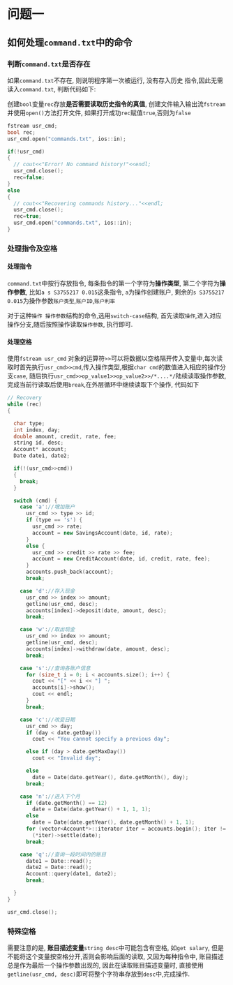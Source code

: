 # 问题一

## 如何处理`command.txt`中的命令

### 判断`command.txt`是否存在

如果`command.txt`不存在, 则说明程序第一次被运行, 没有存入历史 指令,因此无需读入`command.txt`, 判断代码如下:

创建`bool`变量`rec`存放**是否需要读取历史指令的真值**, 创建文件输入输出流`fstream`并使用`open()`方法打开文件, 如果打开成功`rec`赋值`true`,否则为`false`

````cpp
fstream usr_cmd;
bool rec;
usr_cmd.open("commands.txt", ios::in);

if(!usr_cmd)
{
  // cout<<"Error! No command history!"<<endl;
  usr_cmd.close();
  rec=false;
}
else
{
  // cout<<"Recovering commands history..."<<endl;
  usr_cmd.close();
  rec=true;
  usr_cmd.open("commands.txt", ios::in);
}
````



### 处理指令及空格

#### 处理指令

`command.txt`中按行存放指令, 每条指令的第一个字符为**操作类型**, 第二个字符为**操作参数**, 比如`a s S3755217 0.015`这条指令, `a`为操作创建账户, 剩余的`s S3755217 0.015`为操作参数`账户类型`,`账户ID`,`账户利率`

对于这种`操作 操作参数`结构的命令,选用`switch-case`结构, 首先读取`操作`,进入对应操作分支,随后按照操作读取`操作参数`, 执行即可.

#### 处理空格

使用`fstream usr_cmd` 对象的运算符`>>`可以将数据以空格隔开传入变量中,每次读取时首先执行`usr_cmd>>cmd`,传入操作类型,根据`char cmd`的数值进入相应的操作分支`case`, 随后执行`usr_cmd>>op_value1>>op_value2>>/*....*/`陆续读取操作参数,完成当前行读取后使用`break`,在外层循环中继续读取下个操作, 代码如下

````cpp
// Recovery
while (rec) 
{

  char type;
  int index, day;
  double amount, credit, rate, fee;
  string id, desc;
  Account* account;
  Date date1, date2;

  if(!(usr_cmd>>cmd))
  {
    break;
  }

  switch (cmd) {
    case 'a'://增加账户
      usr_cmd >> type >> id;
      if (type == 's') {
        usr_cmd >> rate;
        account = new SavingsAccount(date, id, rate);
      }
      else {
        usr_cmd >> credit >> rate >> fee;
        account = new CreditAccount(date, id, credit, rate, fee);
      }
      accounts.push_back(account);
      break;

    case 'd'://存入现金
      usr_cmd >> index >> amount;
      getline(usr_cmd, desc);
      accounts[index]->deposit(date, amount, desc);
      break;

    case 'w'://取出现金
      usr_cmd >> index >> amount;
      getline(usr_cmd, desc);
      accounts[index]->withdraw(date, amount, desc);
      break;

    case 's'://查询各账户信息
      for (size_t i = 0; i < accounts.size(); i++) {
        cout << "[" << i << "] ";
        accounts[i]->show();
        cout << endl;
      }
      break;

    case 'c'://改变日期
      usr_cmd >> day;
      if (day < date.getDay())
        cout << "You cannot specify a previous day";

      else if (day > date.getMaxDay())
        cout << "Invalid day";

      else
        date = Date(date.getYear(), date.getMonth(), day);
      break;

    case 'n'://进入下个月
      if (date.getMonth() == 12)
        date = Date(date.getYear() + 1, 1, 1);
      else
        date = Date(date.getYear(), date.getMonth() + 1, 1);
      for (vector<Account*>::iterator iter = accounts.begin(); iter != accounts.end(); ++iter)
        (*iter)->settle(date);
      break;

    case 'q'://查询一段时间内的账目
      date1 = Date::read();
      date2 = Date::read();
      Account::query(date1, date2);
      break;

  }
}

usr_cmd.close();
````

### 特殊空格

需要注意的是, **账目描述变量**`string desc`中可能包含有空格, 如`get salary`, 但是不能将这个变量按空格分开,否则会影响后面的读取, 又因为每种指令中, 账目描述总是作为最后一个操作参数出现的, 因此在读取账目描述变量时, 直接使用`getline(usr_cmd, desc)`即可将整个字符串存放到`desc`中,完成操作.